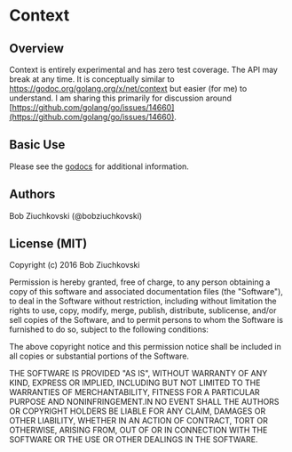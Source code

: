 # Context

## Overview

Context is entirely experimental and has zero test coverage.  The API may break at any time.
It is conceptually similar to https://godoc.org/golang.org/x/net/context but easier (for me)
to understand.  I am sharing this primarily for discussion around [https://github.com/golang/go/issues/14660](https://github.com/golang/go/issues/14660).

## Basic Use

Please see the [godocs](https://godoc.org/github.com/bobziuchkovski/context) for additional information.

## Authors

Bob Ziuchkovski (@bobziuchkovski)

## License (MIT)

Copyright (c) 2016 Bob Ziuchkovski

Permission is hereby granted, free of charge, to any person obtaining a copy
of this software and associated documentation files (the "Software"), to deal
in the Software without restriction, including without limitation the rights
to use, copy, modify, merge, publish, distribute, sublicense, and/or sell
copies of the Software, and to permit persons to whom the Software is
furnished to do so, subject to the following conditions:

The above copyright notice and this permission notice shall be included in
all copies or substantial portions of the Software.

THE SOFTWARE IS PROVIDED "AS IS", WITHOUT WARRANTY OF ANY KIND, EXPRESS OR
IMPLIED, INCLUDING BUT NOT LIMITED TO THE WARRANTIES OF MERCHANTABILITY,
FITNESS FOR A PARTICULAR PURPOSE AND NONINFRINGEMENT.IN NO EVENT SHALL THE
AUTHORS OR COPYRIGHT HOLDERS BE LIABLE FOR ANY CLAIM, DAMAGES OR OTHER
LIABILITY, WHETHER IN AN ACTION OF CONTRACT, TORT OR OTHERWISE, ARISING FROM,
OUT OF OR IN CONNECTION WITH THE SOFTWARE OR THE USE OR OTHER DEALINGS IN
THE SOFTWARE.

